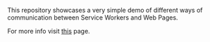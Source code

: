 This repository showcases a very simple demo of different ways of communication between Service Workers and Web Pages. 

For more info visit [this](https://dbwriteups.wordpress.com/2015/11/16/service-workers-part-3-communication-between-sw-and-pages/) page.